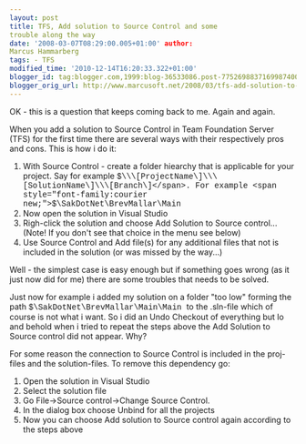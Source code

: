 ```yaml
---
layout: post
title: TFS, Add solution to Source Control and some
trouble along the way
date: '2008-03-07T08:29:00.005+01:00' author:
Marcus Hammarberg
tags: - TFS
modified_time: '2010-12-14T16:20:33.322+01:00'
blogger_id: tag:blogger.com,1999:blog-36533086.post-7752698837169987400
blogger_orig_url: http://www.marcusoft.net/2008/03/tfs-add-solution-to-source-control-and.html
---
```


OK - this is a question that keeps coming back to me. Again and
again.

When you add a solution to Source Control in Team Foundation Server
(TFS) for the first time there are several ways with their respectively
pros and cons. This is how i do it:

1.  With Source Control - create a folder hiearchy that is applicable
    for your project. Say for example <span
    style="font-family:courier new;">$\\\[ProjectName\]\\\[SolutionName\]\\\[Branch\]</span>.
    For example <span
    style="font-family:courier new;">$\SakDotNet\BrevMallar\Main</span>
2.  Now open the solution in Visual Studio
3.  Righ-click the solution and choose Add Solution to Source
    control...
    (Note! If you don't see that choice in the menu see below)
4.  Use Source Control and Add file(s) for any additional files that not
    is included in the solution (or was missed by the way...)

Well - the simplest case is easy enough but if something goes wrong (as
it just now did for me) there are some troubles that needs to be solved.

Just now for example i added my solution on a folder "too low" forming
the path <span
style="font-family:courier new;">$\SakDotNet\BrevMallar\Main\Main
</span>to the .sln-file which of course is not what i want. So i did an
Undo Checkout of everything but lo and behold when i tried to repeat the
steps above the Add Solution to Source control did not appear. Why?

For some reason the connection to Source Control is included in the
proj-files and the solution-files. To remove this dependency go:

1.  Open the solution in Visual Studio
2.  Select the solution file
3.  Go File-\>Source control-\>Change Source Control.
4.  In the dialog box choose Unbind for all the projects
5.  Now you can choose Add solution to Source control again according to
    the steps above
